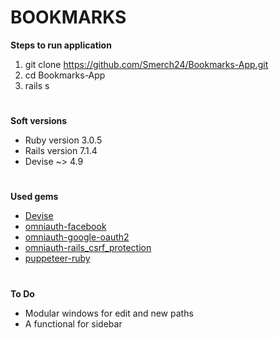 # BOOKMARKS

**Steps to run application**
1. git clone https://github.com/Smerch24/Bookmarks-App.git
2. cd Bookmarks-App
3. rails s
#
**Soft versions**
* Ruby version 3.0.5
* Rails version 7.1.4
* Devise ~> 4.9
#
**Used gems**
* [Devise](https://github.com/heartcombo/devise)
* [omniauth-facebook](https://github.com/simi/omniauth-facebook)
* [omniauth-google-oauth2](https://github.com/zquestz/omniauth-google-oauth2)
* [omniauth-rails_csrf_protection](https://github.com/cookpad/omniauth-rails_csrf_protection)
* [puppeteer-ruby](https://github.com/YusukeIwaki/puppeteer-ruby)
#
**To Do**
* Modular windows for edit and new paths
* A functional for sidebar

